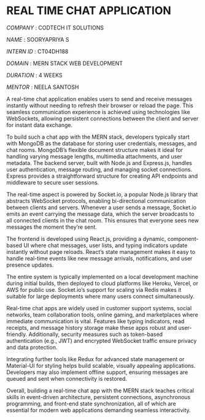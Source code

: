 # REAL TIME CHAT APPLICATION

*COMPANY* : CODTECH IT SOLUTIONS

*NAME* : SOORYAPRIYA S

*INTERN ID* : CT04DH188

*DOMAIN* : MERN STACK WEB DEVELOPMENT

*DURATION* : 4 WEEKS

*MENTOR* : NEELA SANTOSH

  A real-time chat application enables users to send and receive messages instantly without needing to refresh their browser or reload the page. This seamless communication experience is achieved using technologies like WebSockets, allowing persistent connections between the client and server for instant data exchange.

To build such a chat app with the MERN stack, developers typically start with MongoDB as the database for storing user credentials, messages, and chat rooms. MongoDB’s flexible document structure makes it ideal for handling varying message lengths, multimedia attachments, and user metadata. The backend server, built with Node.js and Express.js, handles user authentication, message routing, and managing socket connections. Express provides a straightforward structure for creating API endpoints and middleware to secure user sessions.

The real-time aspect is powered by Socket.io, a popular Node.js library that abstracts WebSocket protocols, enabling bi-directional communication between clients and servers. Whenever a user sends a message, Socket.io emits an event carrying the message data, which the server broadcasts to all connected clients in the chat room. This ensures that everyone sees new messages the moment they’re sent.

The frontend is developed using React.js, providing a dynamic, component-based UI where chat messages, user lists, and typing indicators update instantly without page reloads. React’s state management makes it easy to handle real-time events like new message arrivals, notifications, and user presence updates.

The entire system is typically implemented on a local development machine during initial builds, then deployed to cloud platforms like Heroku, Vercel, or AWS for public use. Socket.io’s support for scaling via Redis makes it suitable for large deployments where many users connect simultaneously.

Real-time chat apps are widely used in customer support systems, social networks, team collaboration tools, online gaming, and marketplaces where immediate communication is vital. Features like typing indicators, read receipts, and message history storage make these apps robust and user-friendly. Additionally, security measures such as token-based authentication (e.g., JWT) and encrypted WebSocket traffic ensure privacy and data protection.

Integrating further tools like Redux for advanced state management or Material-UI for styling helps build scalable, visually appealing applications. Developers may also implement offline support, ensuring messages are queued and sent when connectivity is restored.

Overall, building a real-time chat app with the MERN stack teaches critical skills in event-driven architecture, persistent connections, asynchronous programming, and front-end state synchronization, all of which are essential for modern web applications demanding seamless interactivity.
